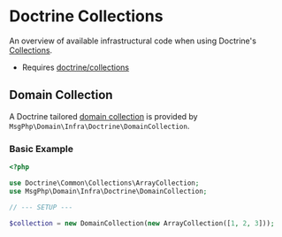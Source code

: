 # Doctrine Collections

An overview of available infrastructural code when using Doctrine's [Collections][collections-project].

- Requires [doctrine/collections]

## Domain Collection

A Doctrine tailored [domain collection](../ddd/collections.md) is provided by `MsgPhp\Domain\Infra\Doctrine\DomainCollection`.

### Basic Example

```php
<?php

use Doctrine\Common\Collections\ArrayCollection;
use MsgPhp\Domain\Infra\Doctrine\DomainCollection;

// --- SETUP ---

$collection = new DomainCollection(new ArrayCollection([1, 2, 3]));
```

[collections-project]: http://www.doctrine-project.org/projects/collections.html
[doctrine/collections]: https://packagist.org/packages/doctrine/collections
